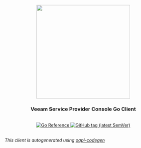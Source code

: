 <div align="center">
  <br/>
  <img src="https://res.cloudinary.com/stellaraf/image/upload/v1604277355/stellar-logo-gradient.svg" width="300" />
  <br/>
  <h3>Veeam Service Provider Console Go Client</a></h3>
  <br/>
  <a href="https://pkg.go.dev/go.stellar.af/go-vspc">
    <img src="https://pkg.go.dev/badge/github.com/stellaraf/go-vspc.svg" alt="Go Reference">
  </a>
  <a href="https://github.com/stellaraf/go-vspc/tags">
    <img alt="GitHub tag (latest SemVer)" src="https://img.shields.io/github/v/tag/stellaraf/go-vspc?color=%2306D6A0&label=version">
  </a>
  <br/>
  <br/>
</div>

_This client is autogenerated using [oapi-codegen](https://github.com/deepmap/oapi-codegen)_
